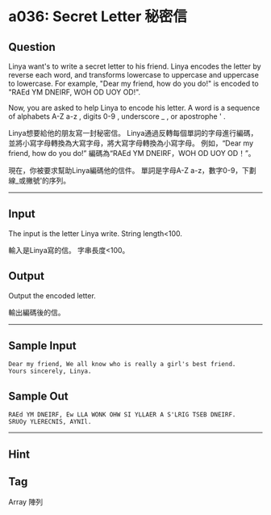 # a036: Secret Letter 秘密信

## Question
Linya want's to write a secret letter to his friend. Linya encodes the letter by reverse each word, and transforms lowercase to uppercase and uppercase to lowercase. For example, "Dear my friend, how do you do!" is encoded to "RAEd YM DNEIRF, WOH OD UOY OD!".

Now, you are asked to help Linya to encode his letter. A word is a sequence of alphabets A-Z a-z , digits 0-9 , underscore _ , or apostrophe ' .

Linya想要給他的朋友寫一封秘密信。 Linya通過反轉每個單詞的字母進行編碼，並將小寫字母轉換為大寫字母，將大寫字母轉換為小寫字母。 例如，“Dear my friend, how do you do!” 編碼為“RAEd YM DNEIRF，WOH OD UOY OD！”。

現在，你被要求幫助Linya編碼他的信件。 單詞是字母A-Z a-z，數字0-9，下劃線_或撇號'的序列。

---

## Input
The input is the letter Linya write.
String length<100.

輸入是Linya寫的信。
字串長度<100。

## Output
Output the encoded letter.

輸出編碼後的信。

---

## Sample Input
```
Dear my friend, We all know who is really a girl's best friend.
Yours sincerely, Linya.
```

## Sample Out
```
RAEd YM DNEIRF, Ew LLA WONK OHW SI YLLAER A S'LRIG TSEB DNEIRF.
SRUOy YLERECNIS, AYNIl.
```

---

## Hint

## Tag
Array 陣列